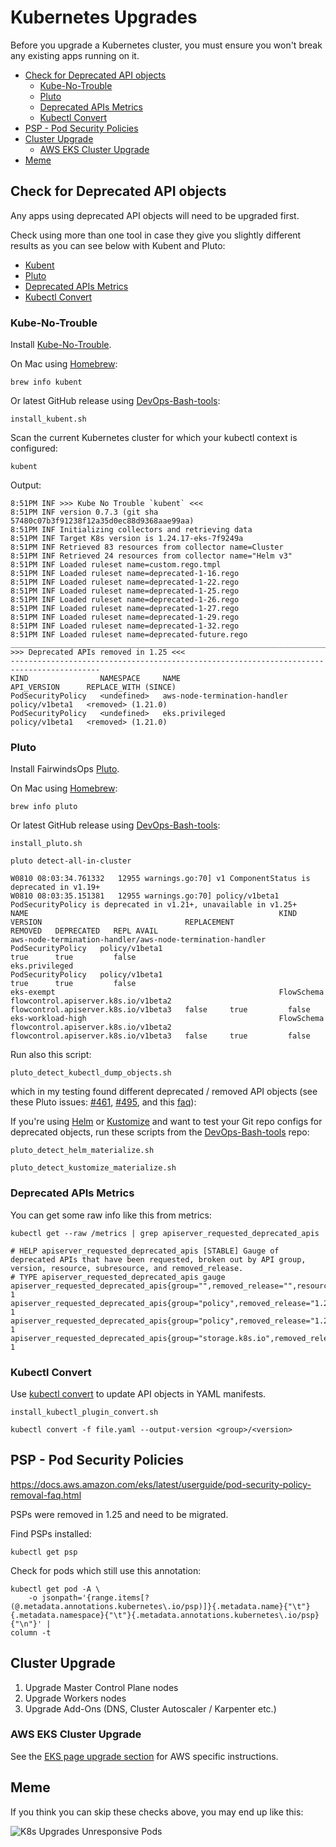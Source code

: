 # Kubernetes Upgrades

Before you upgrade a Kubernetes cluster, you must ensure you won't break any existing apps running on it.

<!-- INDEX_START -->

- [Check for Deprecated API objects](#check-for-deprecated-api-objects)
  - [Kube-No-Trouble](#kube-no-trouble)
  - [Pluto](#pluto)
  - [Deprecated APIs Metrics](#deprecated-apis-metrics)
  - [Kubectl Convert](#kubectl-convert)
- [PSP - Pod Security Policies](#psp---pod-security-policies)
- [Cluster Upgrade](#cluster-upgrade)
  - [AWS EKS Cluster Upgrade](#aws-eks-cluster-upgrade)
- [Meme](#meme)

<!-- INDEX_END -->

## Check for Deprecated API objects

Any apps using deprecated API objects will need to be upgraded first.

Check using more than one tool in case they give you slightly different results
as you can see below with Kubent and Pluto:

- [Kubent](#kube-no-trouble)
- [Pluto](#pluto)
- [Deprecated APIs Metrics](#deprecated-apis-metrics)
- [Kubectl Convert](#kubectl-convert)

### Kube-No-Trouble

Install [Kube-No-Trouble](https://github.com/doitintl/kube-no-trouble).

On Mac using [Homebrew](brew.md):

```shell
brew info kubent
```

Or latest GitHub release using [DevOps-Bash-tools](devops-bash-tools.md):

```shell
install_kubent.sh
```

Scan the current Kubernetes cluster for which your kubectl context is configured:

```shell
kubent
```

Output:

```text
8:51PM INF >>> Kube No Trouble `kubent` <<<
8:51PM INF version 0.7.3 (git sha 57480c07b3f91238f12a35d0ec88d9368aae99aa)
8:51PM INF Initializing collectors and retrieving data
8:51PM INF Target K8s version is 1.24.17-eks-7f9249a
8:51PM INF Retrieved 83 resources from collector name=Cluster
8:51PM INF Retrieved 24 resources from collector name="Helm v3"
8:51PM INF Loaded ruleset name=custom.rego.tmpl
8:51PM INF Loaded ruleset name=deprecated-1-16.rego
8:51PM INF Loaded ruleset name=deprecated-1-22.rego
8:51PM INF Loaded ruleset name=deprecated-1-25.rego
8:51PM INF Loaded ruleset name=deprecated-1-26.rego
8:51PM INF Loaded ruleset name=deprecated-1-27.rego
8:51PM INF Loaded ruleset name=deprecated-1-29.rego
8:51PM INF Loaded ruleset name=deprecated-1-32.rego
8:51PM INF Loaded ruleset name=deprecated-future.rego
__________________________________________________________________________________________
>>> Deprecated APIs removed in 1.25 <<<
------------------------------------------------------------------------------------------
KIND                NAMESPACE     NAME                           API_VERSION      REPLACE_WITH (SINCE)
PodSecurityPolicy   <undefined>   aws-node-termination-handler   policy/v1beta1   <removed> (1.21.0)
PodSecurityPolicy   <undefined>   eks.privileged                 policy/v1beta1   <removed> (1.21.0)
```

### Pluto

Install FairwindsOps [Pluto](https://pluto.docs.fairwinds.com/).

On Mac using [Homebrew](brew.md):

```shell
brew info pluto
```

Or latest GitHub release using [DevOps-Bash-tools](devops-bash-tools.md):

```shell
install_pluto.sh
```

```shell
pluto detect-all-in-cluster
```

```text
W0810 08:03:34.761332   12955 warnings.go:70] v1 ComponentStatus is deprecated in v1.19+
W0810 08:03:35.151381   12955 warnings.go:70] policy/v1beta1 PodSecurityPolicy is deprecated in v1.21+, unavailable in v1.25+
NAME                                                        KIND                VERSION                                REPLACEMENT                            REMOVED   DEPRECATED   REPL AVAIL
aws-node-termination-handler/aws-node-termination-handler   PodSecurityPolicy   policy/v1beta1                                                                true      true         false
eks.privileged                                              PodSecurityPolicy   policy/v1beta1                                                                true      true         false
eks-exempt                                                  FlowSchema          flowcontrol.apiserver.k8s.io/v1beta2   flowcontrol.apiserver.k8s.io/v1beta3   false     true         false
eks-workload-high                                           FlowSchema          flowcontrol.apiserver.k8s.io/v1beta2   flowcontrol.apiserver.k8s.io/v1beta3   false     true         false
```

Run also this script:

```shell
pluto_detect_kubectl_dump_objects.sh
```

which in my testing found different deprecated / removed API objects (see these Pluto issues:
[#461](https://github.com/FairwindsOps/pluto/issues/461),
[#495](https://github.com/FairwindsOps/pluto/issues/495),
and this [faq](https://pluto.docs.fairwinds.com/faq/#frequently-asked-questions)):

If you're using [Helm](helm.md) or [Kustomize](kustomize.md) and want to test your Git repo configs for deprecated
objects, run these scripts from the [DevOps-Bash-tools](devops-bash-tools.md) repo:

```shell
pluto_detect_helm_materialize.sh
```

```shell
pluto_detect_kustomize_materialize.sh
```

### Deprecated APIs Metrics

You can get some raw info like this from metrics:

```shell
kubectl get --raw /metrics | grep apiserver_requested_deprecated_apis
```

```text
# HELP apiserver_requested_deprecated_apis [STABLE] Gauge of deprecated APIs that have been requested, broken out by API group, version, resource, subresource, and removed_release.
# TYPE apiserver_requested_deprecated_apis gauge
apiserver_requested_deprecated_apis{group="",removed_release="",resource="componentstatuses",subresource="",version="v1"} 1
apiserver_requested_deprecated_apis{group="policy",removed_release="1.25",resource="poddisruptionbudgets",subresource="",version="v1beta1"} 1
apiserver_requested_deprecated_apis{group="policy",removed_release="1.25",resource="podsecuritypolicies",subresource="",version="v1beta1"} 1
apiserver_requested_deprecated_apis{group="storage.k8s.io",removed_release="1.27",resource="csistoragecapacities",subresource="",version="v1beta1"} 1
```

### Kubectl Convert

Use [kubectl convert](https://kubernetes.io/docs/tasks/tools/install-kubectl-linux/#install-kubectl-convert-plugin)
to update API objects in YAML manifests.

```shell
install_kubectl_plugin_convert.sh
```

```shell
kubectl convert -f file.yaml --output-version <group>/<version>
```

## PSP - Pod Security Policies

<https://docs.aws.amazon.com/eks/latest/userguide/pod-security-policy-removal-faq.html>

PSPs were removed in 1.25 and need to be migrated.

Find PSPs installed:

```shell
kubectl get psp
```

Check for pods which still use this annotation:

```shell
kubectl get pod -A \
    -o jsonpath='{range.items[?(@.metadata.annotations.kubernetes\.io/psp)]}{.metadata.name}{"\t"}{.metadata.namespace}{"\t"}{.metadata.annotations.kubernetes\.io/psp}{"\n"}' |
column -t
```

## Cluster Upgrade

1. Upgrade Master Control Plane nodes
1. Upgrade Workers nodes
1. Upgrade Add-Ons (DNS, Cluster Autoscaler / Karpenter etc.)

### AWS EKS Cluster Upgrade

See the [EKS page upgrade section](eks.md#eks-cluster-upgrade) for AWS specific instructions.

## Meme

If you think you can skip these checks above, you may end up like this:

![K8s Upgrades Unresponsive Pods](images/k8s_upgrade_completed_78_pods_unresponsive.jpeg)
